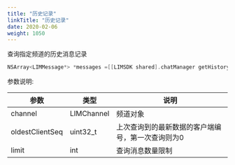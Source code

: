 ```yaml
---
title: "历史记录"
linkTitle: "历史记录"
date: 2020-02-06
weight: 1050
---
```


查询指定频道的历史消息记录

```Objective-C
NSArray<LIMMessage*> *messages =[[LIMSDK shared].chatManager getHistoryMessages:channel oldestClientSeq:0 limit:20];

```

参数说明:


参数 | 类型 | 说明
---|--- |---
channel | LIMChannel | 频道对象
oldestClientSeq | uint32_t | 上次查询到的最新数据的客户端编号，第一次查询则为0
limit | int | 查询消息数量限制